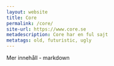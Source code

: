 ```yaml
---
layout: website
title: Core
permalink: /core/
site-url: https://www.core.se
metadescription: Core har en ful sajt
metatags: old, futuristic, ugly
---
```

Mer innehåll - markdown
